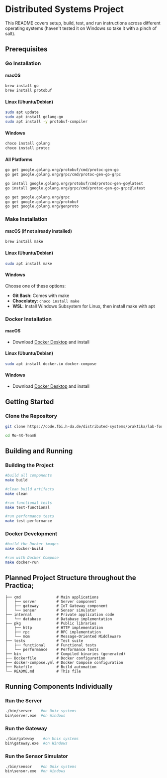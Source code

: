 # Distributed Systems Project
This README covers setup, build, test, and run instructions across different operating systems (haven't tested it on Windows so take it with a pinch of salt).

## Prerequisites
### Go Installation
#### macOS
```bash
brew install go
brew install protobuf
```

#### Linux (Ubuntu/Debian)
```bash
sudo apt update
sudo apt install golang-go
sudo apt install -y protobuf-compiler
```

#### Windows
```bash 
choco install golang
choco install protoc
```

#### All Platforms 
``` bash 
go get google.golang.org/protobuf/cmd/protoc-gen-go
go get google.golang.org/grpc/cmd/protoc-gen-go-grpc

go install google.golang.org/protobuf/cmd/protoc-gen-go@latest
go install google.golang.org/grpc/cmd/protoc-gen-go-grpc@latest

go get google.golang.org/grpc
go get google.golang.org/protobuf
go get google.golang.org/genproto
```



### Make Installation

#### macOS (if not already installed)
```bash
brew install make
```

#### Linux (Ubuntu/Debian)
```bash
sudo apt install make
```

#### Windows
Choose one of these options:
- **Git Bash**: Comes with make
- **Chocolatey**: `choco install make`
- **WSL**: Install Windows Subsystem for Linux, then install make with apt

### Docker Installation

#### macOS
- Download [Docker Desktop](https://www.docker.com/products/docker-desktop) and install

#### Linux (Ubuntu/Debian)
```bash
sudo apt install docker.io docker-compose
```

#### Windows
- Download [Docker Desktop](https://www.docker.com/products/docker-desktop) and install

## Getting Started

### Clone the Repository
```bash
git clone https://code.fbi.h-da.de/distributed-systems/praktika/lab-for-distributed-systems-2025-sose/moore/Mo-4X-TeamE.git
```
```bash
cd Mo-4X-TeamE
```

## Building and Running

### Building the Project

```bash
#build all components
make build

#clean build artifacts
make clean

#run functional tests
make test-functional

#run performance tests
make test-performance
```

### Docker Development

```bash
#build the Docker images
make docker-build

#run with Docker Compose
make docker-run
```

## Planned Project Structure throughout the Practica;

```
├── cmd                # Main applications
│   ├── server         # Server component
│   ├── gateway        # IoT Gateway component
│   └── sensor         # Sensor simulator
├── internal           # Private application code
│   └── database       # Database implementation
├── pkg                # Public libraries
│   ├── http           # HTTP implementation
│   ├── rpc            # RPC implementation
│   └── mom            # Message-Oriented Middleware
├── tests              # Test suite
│   ├── functional     # Functional tests
│   └── performance    # Performance tests
├── bin                # Compiled binaries (generated)
├── Dockerfile         # Docker configuration
├── docker-compose.yml # Docker Compose configuration
├── Makefile           # Build automation
└── README.md          # This file
```

## Running Components Individually

### Run the Server
```bash
./bin/server    #on Unix systems
bin\server.exe  #on Windows
```

### Run the Gateway
```bash
./bin/gateway    #on Unix systems
bin\gateway.exe  #on Windows
```

### Run the Sensor Simulator
```bash
./bin/sensor    #on Unix systems
bin\sensor.exe  #on Windows
```